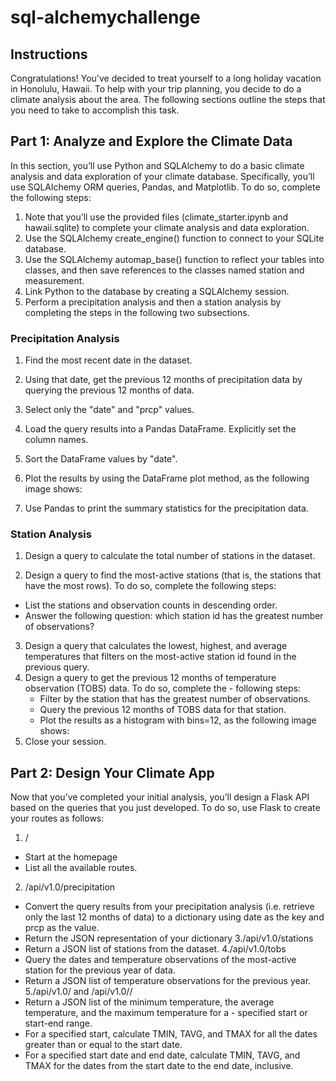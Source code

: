 # sql-alchemychallenge
## Instructions
Congratulations! You've decided to treat yourself to a long holiday vacation in Honolulu, Hawaii. To help with your trip planning, you decide to do a climate analysis about the area. The following sections outline the steps that you need to take to accomplish this task.

## Part 1: Analyze and Explore the Climate Data
In this section, you’ll use Python and SQLAlchemy to do a basic climate analysis and data exploration of your climate database. Specifically, you’ll use SQLAlchemy ORM queries, Pandas, and Matplotlib. To do so, complete the following steps:

1. Note that you’ll use the provided files (climate_starter.ipynb and hawaii.sqlite) to complete your climate analysis and data exploration.
2. Use the SQLAlchemy create_engine() function to connect to your SQLite database.
3. Use the SQLAlchemy automap_base() function to reflect your tables into classes, and then save references to the classes named station and measurement.
4. Link Python to the database by creating a SQLAlchemy session.
5. Perform a precipitation analysis and then a station analysis by completing the steps in the following two subsections.

### Precipitation Analysis
1. Find the most recent date in the dataset.
2. Using that date, get the previous 12 months of precipitation data by querying the previous 12 months of data.
3. Select only the "date" and "prcp" values.
4. Load the query results into a Pandas DataFrame. Explicitly set the column names.
5. Sort the DataFrame values by "date".
6. Plot the results by using the DataFrame plot method, as the following image shows:

7. Use Pandas to print the summary statistics for the precipitation data.

### Station Analysis
1. Design a query to calculate the total number of stations in the dataset.

2. Design a query to find the most-active stations (that is, the stations that have the most rows). To do so, complete the following steps:
  - List the stations and observation counts in descending order.
  - Answer the following question: which station id has the greatest number of observations?
3. Design a query that calculates the lowest, highest, and average temperatures that filters on the most-active station id found in the previous query.
4. Design a query to get the previous 12 months of temperature observation (TOBS) data. To do so, complete the   - following steps:
    - Filter by the station that has the greatest number of observations.
    - Query the previous 12 months of TOBS data for that station.
    - Plot the results as a histogram with bins=12, as the following image shows:
5. Close your session.
## Part 2: Design Your Climate App
Now that you’ve completed your initial analysis, you’ll design a Flask API based on the queries that you just developed. To do so, use Flask to create your routes as follows:
1. /
  - Start at the homepage
  - List all the available routes.
2. /api/v1.0/precipitation
  - Convert the query results from your precipitation analysis (i.e. retrieve only the last 12 months of data) to a dictionary using date as the key and prcp as the value.
  - Return the JSON representation of your dictionary
3./api/v1.0/stations
  - Return a JSON list of stations from the dataset.
4./api/v1.0/tobs
  - Query the dates and temperature observations of the most-active station for the previous year of data.
  - Return a JSON list of temperature observations for the previous year.
5./api/v1.0/<start> and /api/v1.0/<start>/<end>
  - Return a JSON list of the minimum temperature, the average temperature, and the maximum temperature for a  - specified start or start-end range.
  - For a specified start, calculate TMIN, TAVG, and TMAX for all the dates greater than or equal to the start date.
  - For a specified start date and end date, calculate TMIN, TAVG, and TMAX for the dates from the start date to the end date, inclusive.





